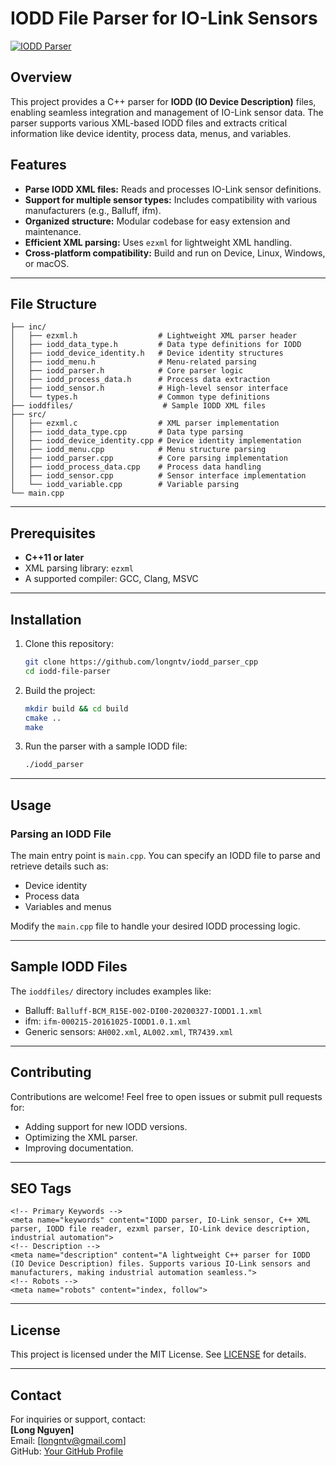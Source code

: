 # IODD File Parser for IO-Link Sensors  

[![IODD Parser](https://img.shields.io/badge/IO--Link-Sensor%20Parser-blue)](https://github.com/longntv/iodd_parser_cpp)

## Overview  

This project provides a C++ parser for **IODD (IO Device Description)** files, enabling seamless integration and management of IO-Link sensor data. The parser supports various XML-based IODD files and extracts critical information like device identity, process data, menus, and variables.  

## Features  

- **Parse IODD XML files:** Reads and processes IO-Link sensor definitions.  
- **Support for multiple sensor types:** Includes compatibility with various manufacturers (e.g., Balluff, ifm).  
- **Organized structure:** Modular codebase for easy extension and maintenance.  
- **Efficient XML parsing:** Uses `ezxml` for lightweight XML handling.  
- **Cross-platform compatibility:** Build and run on Device, Linux, Windows, or macOS.  

---

## File Structure  

```
├── inc/
│   ├── ezxml.h                  # Lightweight XML parser header
│   ├── iodd_data_type.h         # Data type definitions for IODD
│   ├── iodd_device_identity.h   # Device identity structures
│   ├── iodd_menu.h              # Menu-related parsing
│   ├── iodd_parser.h            # Core parser logic
│   ├── iodd_process_data.h      # Process data extraction
│   ├── iodd_sensor.h            # High-level sensor interface
│   └── types.h                  # Common type definitions
├── ioddfiles/                    # Sample IODD XML files
├── src/
│   ├── ezxml.c                  # XML parser implementation
│   ├── iodd_data_type.cpp       # Data type parsing
│   ├── iodd_device_identity.cpp # Device identity implementation
│   ├── iodd_menu.cpp            # Menu structure parsing
│   ├── iodd_parser.cpp          # Core parsing implementation
│   ├── iodd_process_data.cpp    # Process data handling
│   ├── iodd_sensor.cpp          # Sensor interface implementation
│   └── iodd_variable.cpp        # Variable parsing
└── main.cpp                     
```

---

## Prerequisites  

- **C++11 or later**  
- XML parsing library: `ezxml`  
- A supported compiler: GCC, Clang, MSVC  

---

## Installation  

1. Clone this repository:  

   ```bash
   git clone https://github.com/longntv/iodd_parser_cpp
   cd iodd-file-parser
   ```

2. Build the project:  

   ```bash
   mkdir build && cd build
   cmake ..
   make
   ```

3. Run the parser with a sample IODD file:  

   ```bash
   ./iodd_parser
   ```

---

## Usage  

### Parsing an IODD File  

The main entry point is `main.cpp`. You can specify an IODD file to parse and retrieve details such as:  

- Device identity  
- Process data  
- Variables and menus  

Modify the `main.cpp` file to handle your desired IODD processing logic.  

---

## Sample IODD Files  

The `ioddfiles/` directory includes examples like:  

- Balluff: `Balluff-BCM_R15E-002-DI00-20200327-IODD1.1.xml`  
- ifm: `ifm-000215-20161025-IODD1.0.1.xml`  
- Generic sensors: `AH002.xml`, `AL002.xml`, `TR7439.xml`  

---

## Contributing  

Contributions are welcome! Feel free to open issues or submit pull requests for:  

- Adding support for new IODD versions.  
- Optimizing the XML parser.  
- Improving documentation.  

---

## SEO Tags  

```
<!-- Primary Keywords -->
<meta name="keywords" content="IODD parser, IO-Link sensor, C++ XML parser, IODD file reader, ezxml parser, IO-Link device description, industrial automation">
<!-- Description -->
<meta name="description" content="A lightweight C++ parser for IODD (IO Device Description) files. Supports various IO-Link sensors and manufacturers, making industrial automation seamless.">
<!-- Robots -->
<meta name="robots" content="index, follow">
```

---

## License  

This project is licensed under the MIT License. See [LICENSE](./LICENSE) for details.

---

## Contact  

For inquiries or support, contact:  
**[Long Nguyen]**  
Email: [longntv@gmail.com]  
GitHub: [Your GitHub Profile](https://github.com/longntv)
